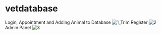 # vetdatabase

Login, Appointment and Adding Animal to Database
![1_Trim](https://user-images.githubusercontent.com/70071853/224451296-d70c2538-cff8-4366-999f-17ee7e85a1cb.gif)
Register
![2](https://user-images.githubusercontent.com/70071853/224447272-e7b9199c-0e8c-479c-a09c-e5fecff67eed.gif)
Admin Panel
![3](https://user-images.githubusercontent.com/70071853/224447275-5f6ac960-46ec-4006-ab0a-1edcc1e81147.gif)
